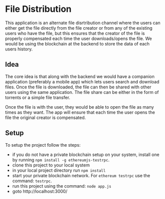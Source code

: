 # File Distribution

This application is an alternate file disrtribution channel where the users can either get the file directly from the file creator or from any of the existing users who have the file, but this ensures that the creator of the file is properly compensated each time the user downloads/opens the file. We would be using the blockchain at the backend to store the data of each users history.

## Idea
The core idea is that along with the backend we would have a companion application (preferably a mobile app) which lets users search and download files. Once the file is downloaded, the file can then be shared with other users using the same application. The file share can be either in the form of torrents or a simple file transfer.

Once the file is with the user, they would be able to open the file as many times as they want. The app will ensure that each time the user opens the file the original creator is compensated.

## Setup
To setup the project follow the steps:

* if you do not have a private blockchain setup on your system, install one by running  `npm install -g ethereumjs-testrpc`.
* clone this project to your local system
* in your local project directory run `npm install`
* start your private blockchain network. For `ethereum testrpc` use the command: `testrpc`.
* run this project using the command: `node app.js`
* goto http://localhost:3000/
